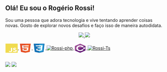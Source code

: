 ## Olá! Eu sou o Rogério Rossi!

Sou uma pessoa que adora tecnologia e vive tentando aprender coisas novas. 
Gosto de explorar novos desafios e faço isso de maneira autodidata.
<div align="center">
  <a href="https://github.com/rogeriorossi">
  <img height="180em" src="https://github-readme-stats.vercel.app/api?username=rogeriorossi&theme=tokyonight&show_icons=true&hide_border=true&count_private=true"/>
  <img height="180em" src="https://github-readme-stats.vercel.app/api/top-langs/?username=rogeriorossi&theme=tokyonight&show_icons=true&hide_border=true&layout=compact"/>
</div>
  
<div style="display: inline_block"><br>
  <img align="center" alt="Rossi-Js" height="30" width="40" src="https://raw.githubusercontent.com/devicons/devicon/master/icons/javascript/javascript-plain.svg">         
<!--  <img align="center" alt="Rossi-Ts" height="30" width="40" src="https://raw.githubusercontent.com/devicons/devicon/master/icons/typescript/typescript-plain.svg">
  <img align="center" alt="Rossi-React" height="30" width="40" src="https://raw.githubusercontent.com/devicons/devicon/master/icons/react/react-original.svg">-->
  <img align="center" alt="Rossi-HTML" height="30" width="40" src="https://raw.githubusercontent.com/devicons/devicon/master/icons/html5/html5-original.svg">
  <img align="center" alt="Rossi-CSS" height="30" width="40" src="https://raw.githubusercontent.com/devicons/devicon/master/icons/css3/css3-original.svg">
<!--  <img align="center" alt="Rafa-Python" height="30" width="40" src="https://raw.githubusercontent.com/devicons/devicon/master/icons/python/python-original.svg">-->
  <img align="center" alt="Rossi-php" height="50" width="40" src="https://cdn.jsdelivr.net/gh/devicons/devicon/icons/php/php-original.svg">
  <img align="center" alt="Rossi-Csharp" height="30" width="40" src="https://raw.githubusercontent.com/devicons/devicon/master/icons/csharp/csharp-original.svg">
  <img align="center" alt="Rossi-Ts" height="30" width="40" src="https://cdn.jsdelivr.net/gh/devicons/devicon@latest/icons/laravel/laravel-original.svg">
  <!--<img align="right" alt="Rossi-pic" height="150" style="border-radius:50px;" src="https://media.discordapp.net/attachments/639956127056134178/890373478988013628/Publicacoes_Instagram_1_1.png?width=676&height=676">-->
</div>
  
  ##
  
<div> 
  <a href="https://www.linkedin.com/in/rogeriomrossi/" target="_blank"><img src="https://img.shields.io/badge/-LinkedIn-%230077B5?style=for-the-badge&logo=linkedin&logoColor=white" target="_blank"></a>   
  <a href = "mailto:rogerio.rossi@gmail.com"><img src="https://img.shields.io/badge/Gmail-D14836?style=for-the-badge&logo=gmail&logoColor=white" target="_blank"></a>
  
  <!--![Snake animation](https://github.com/rogeriorossi/rogeriorossi/blob/output/github-contribution-grid-snake.svg)-->
  
</div>
<!--
**rogeriorossi/rogeriorossi** is a ✨ _special_ ✨ repository because its `README.md` (this file) appears on your GitHub profile.

Here are some ideas to get you started:

- 🔭 I’m currently working on ...
- 🌱 I’m currently learning ...
- 👯 I’m looking to collaborate on ...
- 🤔 I’m looking for help with ...
- 💬 Ask me about ...
- 📫 How to reach me: ...
- 😄 Pronouns: ...
- ⚡ Fun fact: ...
-->

